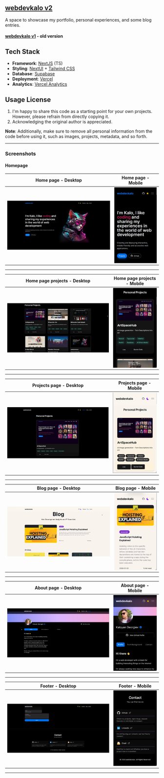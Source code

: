 ## [webdevkalo v2](https://webdevkalo.vercel.app/)

A space to showcase my portfolio, personal experiences, and some blog entries.

#### [webdevkalo v1](https://github.com/flnx/fln-dev2) - old version

## Tech Stack

- **Framework**: [NextJS](https://nextjs.org/) (TS)
- **Styling**: [NextUI](https://nextui.org/) + [Tailwind CSS](https://tailwindcss.com/)
- **Database**: [Supabase](https://supabase.com/)
- **Deployment**: [Vercel](https://vercel.com/)
- **Analytics**: [Vercel Analytics](https://vercel.com/analytics)

## Usage License

1. I'm happy to share this code as a starting point for your own projects. However, please refrain from directly copying it.
2. Acknowledging the original author is appreciated.

**Note**: Additionally, make sure to remove all personal information from the code before using it, such as images, projects, metadata, and so forth.

---

### Screenshots

#### Homepage

|         Home page - Desktop          |         Home page - Mobile          |
| :----------------------------------: | :---------------------------------: |
| ![](./screenshots/home-desktop.webp) | ![](./screenshots/home-mobile.webp) |

---

|         Home page projects - Desktop          |         Home page projects - Mobile          |
| :-------------------------------------------: | :------------------------------------------: |
| ![](./screenshots/home-projects-desktop.webp) | ![](./screenshots/home-projects-mobile.webp) |

---

|         Projects page - Desktop          |         Projects page - Mobile          |
| :--------------------------------------: | :-------------------------------------: |
| ![](./screenshots/projects-desktop.webp) | ![](./screenshots/projects-mobile.webp) |

---

|         Blog page - Desktop          |         Blog page - Mobile          |
| :----------------------------------: | :---------------------------------: |
| ![](./screenshots/blog-desktop.webp) | ![](./screenshots/blog-mobile.webp) |

---

|         About page - Desktop          |         About page - Mobile          |
| :-----------------------------------: | :----------------------------------: |
| ![](./screenshots/about-desktop.webp) | ![](./screenshots/about-mobile.webp) |

---

|           Footer - Desktop            |           Footer - Mobile            |
| :-----------------------------------: | :----------------------------------: |
| ![](./screenshots/footer-desktop.webp) | ![](./screenshots/footer-mobile.webp) |

---
